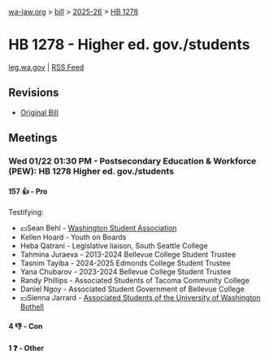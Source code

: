 [wa-law.org](/) > [bill](/bill/) > [2025-26](/bill/2025-26/) > [HB 1278](/bill/2025-26/hb/1278/)

# HB 1278 - Higher ed. gov./students
[leg.wa.gov](https://app.leg.wa.gov/billsummary?BillNumber=1278&Year=2025&Initiative=false) | [RSS Feed](./rss.xml)

## Revisions
* [Original Bill](1/)

## Meetings
### Wed 01/22 01:30 PM - Postsecondary Education & Workforce (PEW): HB 1278 Higher ed. gov./students
#### 157 👍 - Pro
Testifying:
* 💵Sean Behl - [Washington Student Association](/org/washington_student_association/)
* Kellen Hoard - Youth on Boards
* Heba Qatrani - Legislative liaison, South Seattle College
* Tahmina Juraeva - 2013-2024 Bellevue College Student Trustee
* Tasnim Tayiba - 2024-2025 Edmonds College Student Trustee
* Yana Chubarov - 2023-2024 Bellevue College Student Trustee
* Randy Phillips - Associated Students of Tacoma Community College
* Daniel Ngoy - Associated Student Government of Bellevue College
* 💵Sienna Jarrard - [Associated Students of the University of Washington Bothell](/org/associated_students_of_the_university_of_washington_bothell/)

#### 4 👎 - Con

#### 1 ❓ - Other
